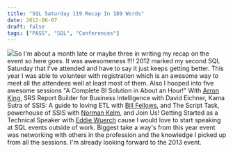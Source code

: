 ```yaml
---
title: "SQL Saturday 119 Recap In 189 Words"
date: 2012-06-07
draft: false
tags: ["PASS", "SQL", "Conferences"]
---
```


![](http://www.gogorichie.com/wp-content/uploads/2012/07/070712_0227_SQLSaturday1.png)So I'm about a month late or maybe three in writing my recap on the event so here goes. It was awesomeness !!!! 2012 marked my second SQL Saturday that I've attended and have to say it just keeps getting better. This year I was able to volunteer with registration which is an awesome way to meet all the attendees well at least most of them. Also I hooped into five awesome sessions "A Complete BI Solution in About an Hour!" With [Arron King](http://www.aaronstanleyking.com/), SRS Report Builder for Business Intelligence with David Eichner, Kama Sutra of SSIS: A guide to loving ETL with [Bill Fellows](http://billfellows.blogspot.com/), and The Script Task, powerhouse of SSIS with [Norman Kelm](http://www.gerasus.com/), and Join Us! Getting Started as a Technical Speaker with [Eddie Wuerch](http://indydba.com/) cause I would love to start speaking at SQL events outside of work. Biggest take a way's from this year event was networking with others in the profession and the knowledge I picked up from all the sessions. I'm already looking forward to the 2013 event.